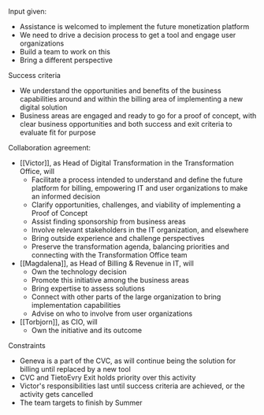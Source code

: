 Input given:
- Assistance is welcomed to implement the future monetization platform
- We need to drive a decision process to get a tool and engage user organizations
- Build a team to work on this
- Bring a different perspective

Success criteria

- We understand the opportunities and benefits of the business capabilities around and within the billing area of implementing a new digital solution
- Business areas are engaged and ready to go for a proof of concept, with clear business opportunities and both success and exit criteria to evaluate fit for purpose

Collaboration agreement:

- [[Victor]], as Head of Digital Transformation in the Transformation Office, will
    - Facilitate a process intended to understand and define the future platform for billing, empowering IT and user organizations to make an informed decision
    - Clarify opportunities, challenges, and viability of implementing a Proof of Concept
    - Assist finding sponsorship from business areas
    - Involve relevant stakeholders in the IT organization, and elsewhere
    - Bring outside experience and challenge perspectives
    - Preserve the transformation agenda, balancing priorities and connecting with the Transformation Office team
- [[Magdalena]], as Head of Billing & Revenue in IT, will
    - Own the technology decision
    - Promote this initiative among the business areas
    - Bring expertise to assess solutions
    - Connect with other parts of the large organization to bring implementation capabilities
    - Advise on who to involve from user organizations
- [[Torbjorn]], as CIO, will
    - Own the initiative and its outcome

Constraints

- Geneva is a part of the CVC, as will continue being the solution for billing until replaced by a new tool
- CVC and TietoEvry Exit holds priority over this activity
- Victor's responsibilities last until success criteria are achieved, or the activity gets cancelled
- The team targets to finish by Summer